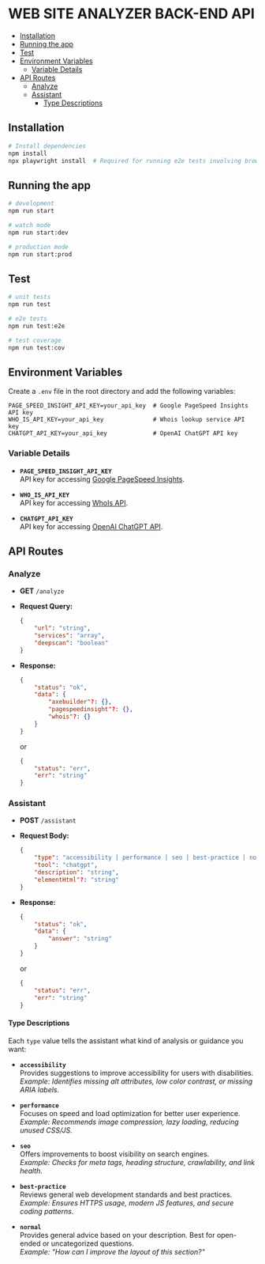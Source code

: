 # WEB SITE ANALYZER BACK-END API

- [Installation](#installation)
- [Running the app](#running-the-app)
- [Test](#test)
- [Environment Variables](#environment-variables)
    - [Variable Details](#variable-details)
- [API Routes](#api-routes)
    - [Analyze](#analyze)
    - [Assistant](#assistant)
        - [Type Descriptions](#type-descriptions)

## Installation

```bash
# Install dependencies
npm install
npx playwright install  # Required for running e2e tests involving browser automation
```

## Running the app

```bash
# development
npm run start

# watch mode
npm run start:dev

# production mode
npm run start:prod
```

## Test

```bash
# unit tests
npm run test

# e2e tests
npm run test:e2e

# test coverage
npm run test:cov
```

## Environment Variables

Create a `.env` file in the root directory and add the following variables:

```
PAGE_SPEED_INSIGHT_API_KEY=your_api_key  # Google PageSpeed Insights API key
WHO_IS_API_KEY=your_api_key              # Whois lookup service API key
CHATGPT_API_KEY=your_api_key             # OpenAI ChatGPT API key
```

### Variable Details

- **`PAGE_SPEED_INSIGHT_API_KEY`**  
  API key for accessing [Google PageSpeed Insights](https://developers.google.com/speed/docs/insights/v5/get-started).

- **`WHO_IS_API_KEY`**  
  API key for accessing [WhoIs API](https://whoisjson.com/).

- **`CHATGPT_API_KEY`**  
  API key for accessing [OpenAI ChatGPT API](https://platform.openai.com/account/api-keys).

## API Routes

### Analyze

- **GET** `/analyze`
- **Request Query:**
    ```json
    {
        "url": "string",
        "services": "array",
        "deepscan": "boolean"
    }
    ```
- **Response:**

    ```json
    {
        "status": "ok",
        "data": {
            "axebuilder"?: {},
            "pagespeedinsight"?: {},
            "whois"?: {}
        }
    }
    ```

    or

    ```json
    {
        "status": "err",
        "err": "string"
    }
    ```

### Assistant

- **POST** `/assistant`
- **Request Body:**

    ```json
    {
        "type": "accessibility | performance | seo | best-practice | normal",
        "tool": "chatgpt",
        "description": "string",
        "elementHtml"?: "string"
    }
    ```

- **Response:**
    ```json
    {
        "status": "ok",
        "data": {
            "answer": "string"
        }
    }
    ```
    or
    ```json
    {
        "status": "err",
        "err": "string"
    }
    ```

#### Type Descriptions

Each `type` value tells the assistant what kind of analysis or guidance you want:

- **`accessibility`**  
  Provides suggestions to improve accessibility for users with disabilities.  
  _Example: Identifies missing alt attributes, low color contrast, or missing ARIA labels._

- **`performance`**  
  Focuses on speed and load optimization for better user experience.  
  _Example: Recommends image compression, lazy loading, reducing unused CSS/JS._

- **`seo`**  
  Offers improvements to boost visibility on search engines.  
  _Example: Checks for meta tags, heading structure, crawlability, and link health._

- **`best-practice`**  
  Reviews general web development standards and best practices.  
  _Example: Ensures HTTPS usage, modern JS features, and secure coding patterns._

- **`normal`**  
  Provides general advice based on your description. Best for open-ended or uncategorized questions.  
  _Example: "How can I improve the layout of this section?"_
